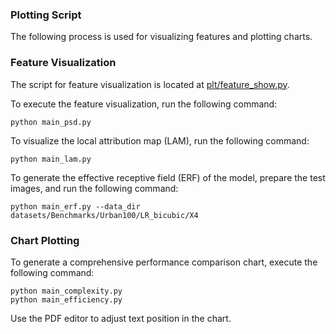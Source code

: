 ### Plotting Script
The following process is used for visualizing features and plotting charts.
 
 
### Feature Visualization
The script for feature visualization is located at [plt/feature_show.py](feature_show.py). 

To execute the feature visualization, run the following command:
```
python main_psd.py
```

To visualize the local attribution map (LAM), run the following command:
```
python main_lam.py 
```

To generate the effective receptive field (ERF) of the model, prepare the test images, and run the following command:
```
python main_erf.py --data_dir datasets/Benchmarks/Urban100/LR_bicubic/X4
```



### Chart Plotting
To generate a comprehensive performance comparison chart, execute the following command:
```
python main_complexity.py
python main_efficiency.py
```
Use the PDF editor to adjust text position in the chart.

